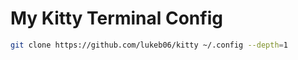 # My Kitty Terminal Config

```bash
git clone https://github.com/lukeb06/kitty ~/.config --depth=1
```
